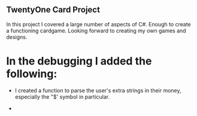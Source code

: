 ## TwentyOne Card Project

In this project I covered a large number of aspects of C#. Enough to create a functioning cardgame. Looking forward to creating my own games and designs.

# In the debugging I added the following:

* I created a function to parse the user's extra strings in their money, especially the "$' symbol in particular.

* 
